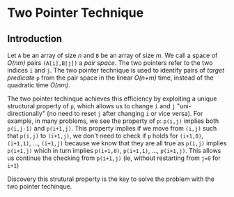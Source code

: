 # Two Pointer Technique

## Introduction
Let `A` be an array of size *n* and `B` be an array of size *m*.
We call a space of *O(nm)* pairs `(A[i],B[j])` a *pair space*.
The two pointers refer to the two indices `i` and `j`.
The two pointer technique is used to identify pairs of *target predicate* `p` from the pair space in the linear *O(n+m)* time, instead of the quadratic time *O(nm)*.

The two pointer techinque achieves this efficiency by exploiting a unique structural property of `p`, which allows us to change `i` and `j` "uni-directionally" (no need to reset `j` after changing `i` or vice versa).
For example, in many problems, we see the property of `p`: `p(i,j)` implies both `p(i,j-1)` and `p(i+1,j)`.
This property implies if we move from `(i,j)` such that `p(i,j)` to `(i+1,j)`, we don't need to check if `p` holds for `(i+1,0)`, `(i+1,1)`, ..., `(i+1,j)` because we know that they are all true as `p(i,j)` implies `p(i+1,j)` which in turn implies `p(i+1,0)`, `p(i+1,1)`, ..., `p(i+1,j)`. 
This allows us continue the checking from `p(i+1,j)` (ie, without restarting from `j=0` for `i+1`)

Discovery this strutural property is the key to solve the problem with the two pointer techinque.
